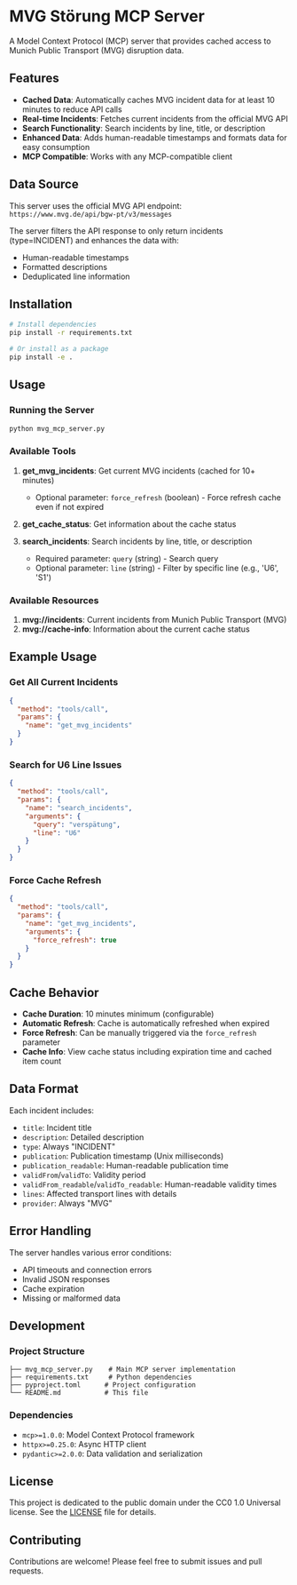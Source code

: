 # MVG Störung MCP Server

A Model Context Protocol (MCP) server that provides cached access to Munich Public Transport (MVG) disruption data.

## Features

- **Cached Data**: Automatically caches MVG incident data for at least 10 minutes to reduce API calls
- **Real-time Incidents**: Fetches current incidents from the official MVG API
- **Search Functionality**: Search incidents by line, title, or description
- **Enhanced Data**: Adds human-readable timestamps and formats data for easy consumption
- **MCP Compatible**: Works with any MCP-compatible client

## Data Source

This server uses the official MVG API endpoint: `https://www.mvg.de/api/bgw-pt/v3/messages`

The server filters the API response to only return incidents (type=INCIDENT) and enhances the data with:
- Human-readable timestamps
- Formatted descriptions
- Deduplicated line information

## Installation

```bash
# Install dependencies
pip install -r requirements.txt

# Or install as a package
pip install -e .
```

## Usage

### Running the Server

```bash
python mvg_mcp_server.py
```

### Available Tools

1. **get_mvg_incidents**: Get current MVG incidents (cached for 10+ minutes)
   - Optional parameter: `force_refresh` (boolean) - Force refresh cache even if not expired

2. **get_cache_status**: Get information about the cache status

3. **search_incidents**: Search incidents by line, title, or description
   - Required parameter: `query` (string) - Search query
   - Optional parameter: `line` (string) - Filter by specific line (e.g., 'U6', 'S1')

### Available Resources

1. **mvg://incidents**: Current incidents from Munich Public Transport (MVG)
2. **mvg://cache-info**: Information about the current cache status

## Example Usage

### Get All Current Incidents
```json
{
  "method": "tools/call",
  "params": {
    "name": "get_mvg_incidents"
  }
}
```

### Search for U6 Line Issues
```json
{
  "method": "tools/call",
  "params": {
    "name": "search_incidents",
    "arguments": {
      "query": "verspätung",
      "line": "U6"
    }
  }
}
```

### Force Cache Refresh
```json
{
  "method": "tools/call",
  "params": {
    "name": "get_mvg_incidents",
    "arguments": {
      "force_refresh": true
    }
  }
}
```

## Cache Behavior

- **Cache Duration**: 10 minutes minimum (configurable)
- **Automatic Refresh**: Cache is automatically refreshed when expired
- **Force Refresh**: Can be manually triggered via the `force_refresh` parameter
- **Cache Info**: View cache status including expiration time and cached item count

## Data Format

Each incident includes:
- `title`: Incident title
- `description`: Detailed description
- `type`: Always "INCIDENT"
- `publication`: Publication timestamp (Unix milliseconds)
- `publication_readable`: Human-readable publication time
- `validFrom`/`validTo`: Validity period
- `validFrom_readable`/`validTo_readable`: Human-readable validity times
- `lines`: Affected transport lines with details
- `provider`: Always "MVG"

## Error Handling

The server handles various error conditions:
- API timeouts and connection errors
- Invalid JSON responses
- Cache expiration
- Missing or malformed data

## Development

### Project Structure
```
├── mvg_mcp_server.py    # Main MCP server implementation
├── requirements.txt     # Python dependencies
├── pyproject.toml      # Project configuration
└── README.md           # This file
```

### Dependencies
- `mcp>=1.0.0`: Model Context Protocol framework
- `httpx>=0.25.0`: Async HTTP client
- `pydantic>=2.0.0`: Data validation and serialization

## License

This project is dedicated to the public domain under the CC0 1.0 Universal license. See the [LICENSE](LICENSE) file for details.

## Contributing

Contributions are welcome! Please feel free to submit issues and pull requests.